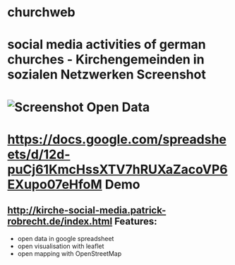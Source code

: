 # churchweb
social media activities of german churches - Kirchengemeinden in sozialen Netzwerken
Screenshot
=====================
![Screenshot](http://i.imgur.com/yOrHkhA.png)
Open Data
=====================
https://docs.google.com/spreadsheets/d/12d-puCj61KmcHssXTV7hRUXaZacoVP6EXupo07eHfoM
Demo
=====================
http://kirche-social-media.patrick-robrecht.de/index.html
Features:
---------------------
* open data in google spreadsheet
* open visualisation with leaflet
* open mapping with OpenStreetMap

